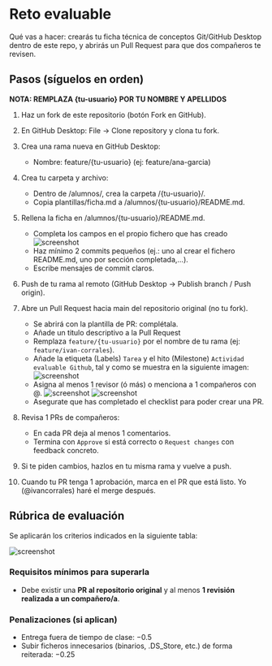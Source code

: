 # Reto evaluable

Qué vas a hacer: crearás tu ficha técnica de conceptos Git/GitHub Desktop dentro de este repo, y abrirás un Pull Request para que dos compañeros te revisen.


## Pasos (síguelos en orden)

**NOTA: REMPLAZA {tu-usuario} POR TU NOMBRE Y APELLIDOS**

1.	Haz un fork de este repositorio (botón Fork en GitHub).

2.	En GitHub Desktop: File → Clone repository y clona tu fork.
3.	Crea una rama nueva en GitHub Desktop:
    *	Nombre: feature/{tu-usuario} (ej: feature/ana-garcia)
4.	Crea tu carpeta y archivo:
	*	Dentro de /alumnos/, crea la carpeta /{tu-usuario}/.
	*	Copia plantillas/ficha.md a /alumnos/{tu-usuario}/README.md.
5.	Rellena la ficha en /alumnos/{tu-usuario}/README.md.
    *   Completa los campos en el propio fichero que has creado
        ![screenshot](assets/fillFicha.png)
	*	Haz mínimo 2 commits pequeños (ej.: uno al crear el fichero README.md,  uno por sección completada,...).
	*	Escribe mensajes de commit claros.
6.	Push de tu rama al remoto (GitHub Desktop → Publish branch / Push origin).
7.	Abre un Pull Request hacia main del repositorio original (no tu fork).
	*	Se abrirá con la plantilla de PR: complétala.
    *   Añade un titulo descriptivo a la Pull Request
    *   Remplaza `feature/{tu-usuario}` por el nombre de tu rama (ej: `feature/ivan-corrales`).
	*	Añade la etiqueta (Labels) `Tarea` y el hito (Milestone) `Actividad evaluable Github`, tal y como se muestra en la siguiente imagen:
    ![screenshot](assets/createPR.png)
	*	Asigna al menos 1 revisor (ó más) o menciona a 1 compañeros con @.
    ![screenshot](assets/addReviewers.png)
    ![screenshot](assets/addReviewers2.png)
    *  Asegurate que has completado el checklist para poder crear una PR.
    
8.	Revisa 1 PRs de compañeros:
	*	En cada PR deja al menos 1 comentarios.
	*	Termina con `Approve` si está correcto o `Request changes` con feedback concreto.
9.	Si te piden cambios, hazlos en tu misma rama y vuelve a push.
10.	Cuando tu PR tenga 1 aprobación, marca en el PR que está listo. Yo (@ivancorrales) haré el merge después.


## Rúbrica de evaluación
Se aplicarán los criterios indicados en la siguiente tabla:

![screenshot](assets/rubrica.png)

### **Requisitos mínimos para superarla**

- Debe existir una **PR al repositorio original** y al menos **1 revisión realizada a un compañero/a**.

### **Penalizaciones (si aplican)**
- Entrega fuera de tiempo de clase: −0.5
- Subir ficheros innecesarios (binarios, .DS_Store, etc.) de forma reiterada: −0.25